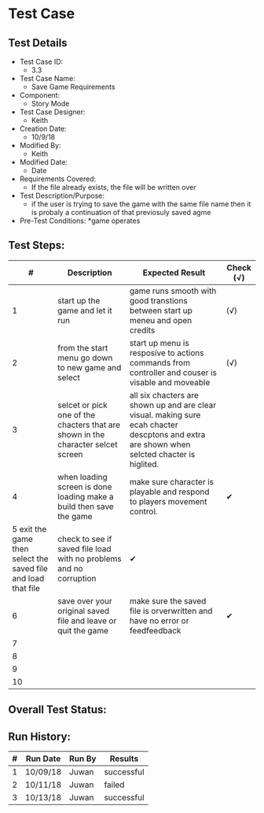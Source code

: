 # Test Case 

## Test Details

* Test Case ID:
  * 3.3
* Test Case Name:
  * Save Game Requirements
* Component: 
  * Story Mode 
* Test Case Designer:
  * Keith
* Creation Date:
  * 10/9/18
* Modified By:
  * Keith
* Modified Date:
  * Date
* Requirements Covered:
  * If the file already exists, the file will be written over 
* Test Description/Purpose:
  * if the user is trying to save the game with the same file name then it is probaly a continuation of that previosuly saved agme
* Pre-Test Conditions:
  *game operates 
## Test Steps: 
| # | Description | Expected Result | Check (√) |
| --- | --- | --- | --- |
| 1 | start up the game and let it run | game runs smooth with good transtions between start up meneu and open credits |(√)|			
| 2 | from the start menu go down to new game and select | start up menu is resposive to actions commands from controller and couser is visable and moveable  |(√)|			
| 3 |selcet or pick one of the chacters that are shown in the character selcet screen |all six chacters are shown up and are clear visual. making sure ecah chacter descptons and extra are shown when selcted chacter is higlited.   | |			
| 4 |when loading screen is done loading make a build then save the game |make sure character is playable and respond to players movement control.|✔ |			
| 5 exit the game then select the saved file and load that file|check to see if saved file load with no problems and no corruption| ✔|			
| 6 | save over your original saved file and leave or quit the game|make sure the saved file is orverwritten and have no error or feedfeedback|✔|			
| 7 | | | |			
| 8 | | | |			
| 9 | | | |			
| 10 | | | |			

## Overall Test Status:



## Run History:
| # |	Run Date |	Run By |	Results |
| --- | --- | --- | --- |
| 1 |10/09/18|Juwan|successful|			
| 2 |10/11/18 |Juwan|failed|			
| 3 |10/13/18|Juwan |successful |			


